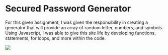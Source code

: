 # Secured Password Generator 

For this given assignment, I was given the responsibility in creating a generator that will provide an array of random letter, numbers, and symbols. Using Javascript, I was able to give this site life by developing  functions, statements, for loops, and more within the code. 


![](./assets/images/demo-password.gif)
